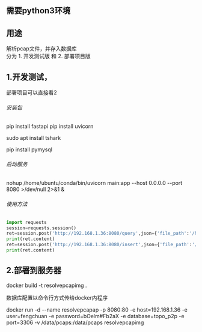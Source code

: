 ## 需要python3环境

## 用途
解析pcap文件，并存入数据库    
分为 1. 开发测试版 和 2. 部署项目版

## 1.开发测试，
部署项目可以直接看2

###### 安装包

 pip install fastapi
pip install uvicorn

sudo apt install tshark

pip install pymysql

###### 启动服务

 nohup /home/ubuntu/conda/bin/uvicorn main:app --host 0.0.0.0 --port 8080 >/dev/null 2>&1 &

###### 使用方法

```python
import requests
session=requests.session()
ret=session.post('http://192.168.1.36:8080/query',json={'file_path':'/home/ubuntu/resovepcap/1.pcap','index':'1'})
print(ret.content)
ret=session.post('http://192.168.1.36:8080/insert',json={'file_path':'/home/ubuntu/resovepcap/1.pcap','tablename':'fengchuan'})
print(ret.content)
```

## 2.部署到服务器

docker build -t resolvepcapimg  .

数据库配置以命令行方式传给docker内程序

docker run -d --name resolvepcapap -p 8080:80 -e host=192.168.1.36 -e user=fengchuan -e password=bOelm#Fb2aX -e database=topo_p2p -e port=3306 -v /data/pcaps:/data/pcaps resolvepcapimg



